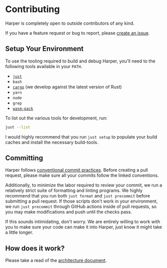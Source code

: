 # Contributing

Harper is completely open to outside contributors of any kind.

If you have a feature request or bug to report, please [create an issue](https://github.com/elijah-potter/harper/issues).

## Setup Your Environment

To use the tooling required to build and debug Harper, you'll need to the following tools available in your `PATH`.

- [`just`](https://github.com/casey/just)
- `bash`
- [`cargo`](https://www.rust-lang.org/) (we develop against the latest version of Rust)
- `yarn`
- `node`
- `grep`
- [`wasm-pack`](https://rustwasm.github.io/wasm-pack/installer/)

To list out the various tools for development, run:

```bash
just --list
```

I would highly recommend that you run `just setup` to populate your build caches and install the necessary build-tools.

## Committing

Harper follows [conventional commit practices](https://www.conventionalcommits.org/en/v1.0.0/). 
Before creating a pull request, please make sure all your commits follow the linked conventions.

Additionally, to minimize the labor required to review your commit, we run a relatively strict suite of formatting and linting programs.
We highly recommend that you run both `just format` and `just precommit` before submitting a pull request.
If those scripts don't work in your environment, we run `just precommit` through GitHub actions inside of pull requests, so you may make modifications and push until the checks pass.

If this sounds intimidating, don't worry.
We are entirely willing to work with you to make sure your code can make it into Harper, just know it might take a little longer.

## How does it work?

Please take a read of the [architecture document](./ARCHITECTURE.md).

